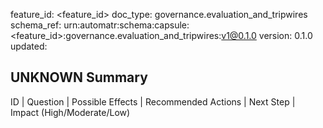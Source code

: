 feature_id: <feature_id>
doc_type: governance.evaluation_and_tripwires
schema_ref: urn:automatr:schema:capsule:<feature_id>:governance.evaluation_and_tripwires:v1@0.1.0
version: 0.1.0
updated: <YYYY-MM-DD>

## UNKNOWN Summary
ID | Question | Possible Effects | Recommended Actions | Next Step | Impact (High/Moderate/Low)
